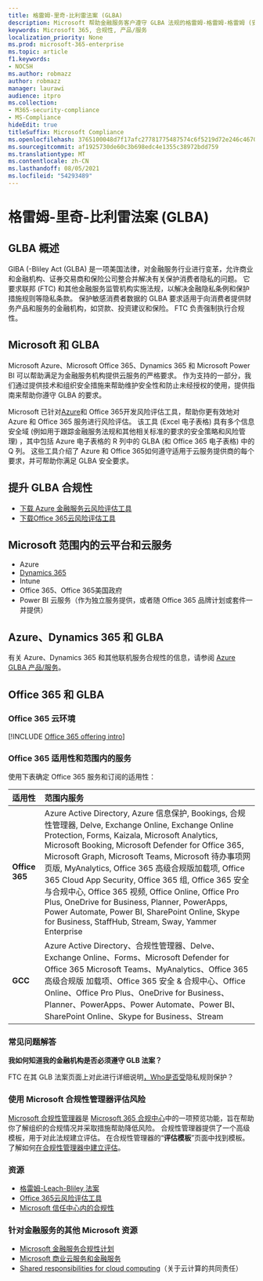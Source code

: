 ```yaml
---
title: 格雷姆-里奇-比利雷法案 (GLBA)
description: Microsoft 帮助金融服务客户遵守 GLBA 法规的格雷姆-格雷姆-格雷姆 (安全) 。
keywords: Microsoft 365, 合规性, 产品/服务
localization_priority: None
ms.prod: microsoft-365-enterprise
ms.topic: article
f1.keywords:
- NOCSH
ms.author: robmazz
author: robmazz
manager: laurawi
audience: itpro
ms.collection:
- M365-security-compliance
- MS-Compliance
hideEdit: true
titleSuffix: Microsoft Compliance
ms.openlocfilehash: 3765100048d7f17afc27781775487574c6f5219d72e246c4670ccbe91f91f307
ms.sourcegitcommit: af1925730de60c3b698edc4e1355c38972bdd759
ms.translationtype: MT
ms.contentlocale: zh-CN
ms.lasthandoff: 08/05/2021
ms.locfileid: "54293489"
---
```

# <a name="gramm-leach-bliley-act-glba"></a>格雷姆-里奇-比利雷法案 (GLBA)

## <a name="glba-overview"></a>GLBA 概述

GlBA (-Bliley Act (GLBA) 是一项美国法律，对金融服务行业进行变革，允许商业和金融机构、证券交易商和保险公司整合并解决有关保护消费者隐私的问题。 它要求联邦 (FTC) 和其他金融服务监管机构实施法规，以解决金融隐私条例和保护措施规则等隐私条款。 保护敏感消费者数据的 GLBA 要求适用于向消费者提供财务产品和服务的金融机构，如贷款、投资建议和保险。 FTC 负责强制执行合规性。

## <a name="microsoft-and-glba"></a>Microsoft 和 GLBA

Microsoft Azure、Microsoft Office 365、Dynamics 365 和 Microsoft Power BI 可以帮助满足为金融服务机构提供云服务的严格要求。 作为支持的一部分，我们通过提供技术和组织安全措施来帮助维护安全性和防止未经授权的使用，提供指南来帮助你遵守 GLBA 的要求。

Microsoft 已针对[Azure](https://servicetrust.microsoft.com/ViewPage/TrustDocuments?command=Download&downloadType=Document&downloadId=6b218946-c235-4234-9beb-d557e39a3f44&docTab=6d000410-c9e9-11e7-9a91-892aae8839ad_Compliance_Guides)和 Office 365[](https://servicetrust.microsoft.com/ViewPage/TrustDocuments?command=Download&downloadType=Document&downloadId=55702ffd-c35a-4619-8722-ab71c0c02002&docTab=6d000410-c9e9-11e7-9a91-892aae8839ad_Compliance_Guides)开发风险评估工具，帮助你更有效地对 Azure 和 Office 365 服务进行风险评估。 该工具 (Excel 电子表格) 具有多个信息安全域 (例如用于跟踪金融服务法规和其他相关标准的要求的安全策略和风险管理) ，其中包括 Azure 电子表格的 R 列中的 GLBA (和 Office 365 电子表格) 中的 Q 列。 这些工具介绍了 Azure 和 Office 365如何遵守适用于云服务提供商的每个要求，并可帮助你满足 GLBA 安全要求。

## <a name="promote-your-glba-compliance"></a>提升 GLBA 合规性

- [下载 Azure 金融服务云风险评估工具](https://servicetrust.microsoft.com/ViewPage/TrustDocuments?command=Download&downloadType=Document&downloadId=6b218946-c235-4234-9beb-d557e39a3f44&docTab=6d000410-c9e9-11e7-9a91-892aae8839ad_Compliance_Guides)
- [下载Office 365云风险评估工具](https://servicetrust.microsoft.com/ViewPage/TrustDocuments?command=Download&downloadType=Document&downloadId=55702ffd-c35a-4619-8722-ab71c0c02002&docTab=6d000410-c9e9-11e7-9a91-892aae8839ad_Compliance_Guides)

## <a name="microsoft-in-scope-cloud-platforms--services"></a>Microsoft 范围内的云平台和云服务

- Azure
- [Dynamics 365](https://aka.ms/d365-compliance-list)
- Intune
- Office 365、Office 365美国政府
- Power BI 云服务（作为独立服务提供，或者随 Office 365 品牌计划或套件一并提供）

## <a name="azure-dynamics-365-and-glba"></a>Azure、Dynamics 365 和 GLBA

有关 Azure、Dynamics 365 和其他联机服务合规性的信息，请参阅 [Azure GLBA 产品/服务](/azure/compliance/offerings/offering-glba-us)。

## <a name="office-365-and-glba"></a>Office 365 和 GLBA

### <a name="office-365-cloud-environments"></a>Office 365 云环境

[!INCLUDE [Office 365 offering intro](../includes/o365-offering-introduction.md)]

### <a name="office-365-applicability-and-in-scope-services"></a>Office 365 适用性和范围内的服务

使用下表确定 Office 365 服务和订阅的适用性：

| **适用性** | **范围内服务** |
|:------------------|:----------------------|
| **Office 365** | Azure Active Directory, Azure 信息保护, Bookings, 合规性管理器, Delve, Exchange Online, Exchange Online Protection, Forms, Kaizala, Microsoft Analytics, Microsoft Booking, Microsoft Defender for Office 365, Microsoft Graph, Microsoft Teams, Microsoft 待办事项网页版, MyAnalytics, Office 365 高级合规版加载项, Office 365 Cloud App Security, Office 365 组, Office 365 安全与合规中心, Office 365 视频, Office Online, Office Pro Plus, OneDrive for Business, Planner, PowerApps, Power Automate, Power BI, SharePoint Online, Skype for Business, StaffHub, Stream, Sway, Yammer Enterprise |
| **GCC** | Azure Active Directory、合规性管理器、Delve、Exchange Online、Forms、Microsoft Defender for Office 365 Microsoft Teams、MyAnalytics、Office 365 高级合规版 加载项、Office 365 安全 & 合规中心、Office Online、Office Pro Plus、OneDrive for Business、Planner、PowerApps、Power Automate、Power BI、SharePoint Online、Skype for Business、Stream |

### <a name="frequently-asked-questions"></a>常见问题解答

**我如何知道我的金融机构是否必须遵守 GLB 法案？**

FTC 在其 GLB 法案页面上对此进行详细说明[，Who是否受](https://www.ftc.gov/tips-advice/business-center/guidance/how-comply-privacy-consumer-financial-information-rule-gramm#whois)隐私规则保护？

### <a name="use-microsoft-compliance-manager-to-assess-your-risk"></a>使用 Microsoft 合规性管理器评估风险

[Microsoft 合规性管理器](/microsoft-365/compliance/compliance-manager)是 [Microsoft 365 合规中心](/microsoft-365/compliance/microsoft-365-compliance-center)中的一项预览功能，旨在帮助你了解组织的合规情况并采取措施帮助降低风险。 合规性管理器提供了一个高级模板，用于对此法规建立评估。 在合规性管理器的“**评估模板**”页面中找到模板。 了解如何[在合规性管理器中建立评估](/microsoft-365/compliance/compliance-manager-assessments)。

### <a name="resources"></a>资源

- [格雷姆-Leach-Bliley 法案](https://www.ftc.gov/tips-advice/business-center/privacy-and-security/gramm-leach-bliley-act)
- [Office 365云风险评估工具](https://servicetrust.microsoft.com/ViewPage/TrustDocuments?command=Download&downloadType=Document&downloadId=55702ffd-c35a-4619-8722-ab71c0c02002&docTab=6d000410-c9e9-11e7-9a91-892aae8839ad_Compliance_Guides)
- [Microsoft 信任中心内的合规性](https://www.microsoft.com/trust-center/compliance/compliance-overview)

### <a name="other-microsoft-resources-for-financial-services"></a>针对金融服务的其他 Microsoft 资源

- [Microsoft 金融服务合规性计划](https://www.microsoft.com/download/details.aspx?id=55332)
- [Microsoft 商业云服务和金融服务](https://www.microsoft.com/trustcenter/cloudservices/financialservices)
- [Shared responsibilities for cloud computing](https://aka.ms/sharedresponsibility)（关于云计算的共同责任）
